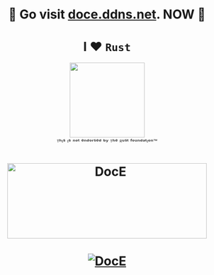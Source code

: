 <h1 align="center">🚨 Go visit <a href="https://doce.ddns.net">doce.ddns.net</a>. NOW 🚨</code></h1>
<h1 align="center">I ❤ <code>Rust</code></h1>
<p align="center"><img width=169 src="https://media.tenor.com/v1dPoOluqiwAAAAC/ferris-rust.gif"/><br />
ᵀʰᶦˢ ᶦˢ ⁿᵒᵗ ᵉⁿᵈᵒʳˢᵉᵈ ᵇʸ ᵀʰᵉ ᴿᵘˢᵗ ᶠᵒᵘⁿᵈᵃᵗᶦᵒⁿ™</p>

<h1 align="center"><img</h1>

  <a href="https://github.com/d-hain">
    <img width=450 height=170 align="center" alt="DocE" src="https://github-readme-stats.vercel.app/api?username=d-hain&include_all_commits=true&count_private=true&theme=midnight-purple&show_icons=true&bg_color=0D1117&border_radius=20&rank_icon=github" />
  </a>
  <br /><br />
  <a href="https://github.com/d-hain">
    <img align="center" alt="DocE" src="https://github-readme-stats.vercel.app/api/top-langs/?username=d-hain&include_all_commits=true&count_private=true&theme=midnight-purple&show_icons=true&bg_color=0D1117&border_radius=20&langs_count=5" />
  </a>
